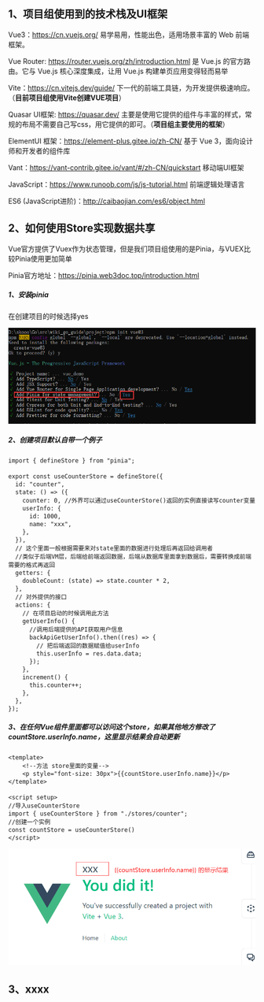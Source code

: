 ## 1、项目组使用到的技术栈及UI框架

Vue3：https://cn.vuejs.org/  易学易用，性能出色，适用场景丰富的 Web 前端框架。

Vue Router: https://router.vuejs.org/zh/introduction.html  是 Vue.js 的官方路由。它与 Vue.js 核心深度集成，让用 Vue.js 构建单页应用变得轻而易举

Vite：https://cn.vitejs.dev/guide/  下一代的前端工具链，为开发提供极速响应。（**目前项目组使用Vite创建VUE项目**）

Quasar UI框架: https://quasar.dev/  主要是使用它提供的组件与丰富的样式，常规的布局不需要自己写css，用它提供的即可。（**项目组主要使用的框架**）

ElementUI 框架：https://element-plus.gitee.io/zh-CN/ 基于 Vue 3，面向设计师和开发者的组件库  

Vant：https://vant-contrib.gitee.io/vant/#/zh-CN/quickstart  移动端UI框架

JavaScript：https://www.runoob.com/js/js-tutorial.html  前端逻辑处理语言

ES6 (JavaScript进阶)：http://caibaojian.com/es6/object.html



## 2、如何使用Store实现数据共享

Vue官方提供了Vuex作为状态管理，但是我们项目组使用的是Pinia，与VUEX比较Pinia使用更加简单

Pinia官方地址：https://pinia.web3doc.top/introduction.html

##### 1、安装pinia

在创建项目的时候选择yes

![](assets/安装Pinia.png)

##### 2、创建项目默认自带一个例子

```
import { defineStore } from "pinia";

export const useCounterStore = defineStore({
  id: "counter",
  state: () => ({
    counter: 0, //外界可以通过useCounterStore()返回的实例直接读写counter变量
    userInfo: {
      id: 1000,
      name: "xxx",
    },
  }),
  // 这个里面一般根据需要来对state里面的数据进行处理后再返回给调用者
  //类似于后端VM层，后端给前端返回数据，后端从数据库里面拿到数据后，需要转换成前端需要的格式再返回
  getters: {
    doubleCount: (state) => state.counter * 2,
  },
  // 对外提供的接口
  actions: {
    // 在项目启动的时候调用此方法
    getUserInfo() {
      //调用后端提供的API获取用户信息
      backApiGetUserInfo().then((res) => {
        // 把后端返回的数据赋值给userInfo
        this.userInfo = res.data.data;
      });
    },
    increment() {
      this.counter++;
    },
  },
});

```



##### 3、在任何Vue组件里面都可以访问这个store，如果其他地方修改了countStore.userInfo.name，这里显示结果会自动更新

```
<template>
	<!--方法 store里面的变量-->
	<p style="font-size: 30px">{{countStore.userInfo.name}}</p>
</template>

<script setup>
//导入useCounterStore
import { useCounterStore } from "./stores/counter";
//创建一个实例
const countStore = useCounterStore()
</script>
```

<img src="assets/显示结果-1660729808164.png" style="zoom:67%;" />

## 3、xxxx